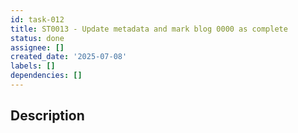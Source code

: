 ```yaml
---
id: task-012
title: ST0013 - Update metadata and mark blog 0000 as complete
status: done
assignee: []
created_date: '2025-07-08'
labels: []
dependencies: []
---
```


## Description
